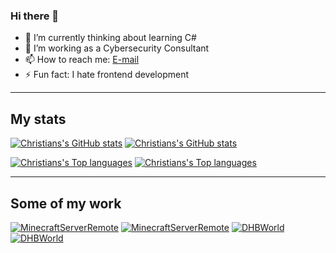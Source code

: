 ### Hi there 🚀

- 🔭 I’m currently thinking about learning C#
- 🌱 I’m working as a Cybersecurity Consultant
- 📫 How to reach me: [E-mail](mailto:christian@blitzdose.de)
- ⚡ Fun fact: I hate frontend development

---
## My stats

[![Christians's GitHub stats](https://github-stats.blitzdose.de?username=blitzdose&count_private=true&show_icons=true&theme=dark&custom_title=Christians%27s%20GitHub%20Stats#gh-dark-mode-only)](https://github.com/blitzdose#gh-dark-mode-only)
[![Christians's GitHub stats](https://github-stats.blitzdose.de?username=blitzdose&count_private=true&show_icons=true&theme=light&custom_title=Christians%27s%20GitHub%20Stats#gh-light-mode-only)](https://github.com/blitzdose#gh-light-mode-only)

[![Christians's Top languages](https://github-stats.blitzdose.de/top-langs/?username=blitzdose&layout=compact&theme=dark#gh-dark-mode-only)](https://github.com/blitzdose#gh-dark-mode-only)
[![Christians's Top languages](https://github-stats.blitzdose.de/top-langs/?username=blitzdose&layout=compact&theme=light#gh-light-mode-only)](https://github.com/blitzdose#gh-light-mode-only)

---
## Some of my work

[![MinecraftServerRemote](https://github-stats.blitzdose.de/pin/?username=blitzdose&&repo=MinecraftServerRemote&theme=dark#gh-dark-mode-only)](https://github.com/blitzdose/MinecraftServerRemote#gh-dark-mode-only)
[![MinecraftServerRemote](https://github-stats.blitzdose.de/pin/?username=blitzdose&&repo=MinecraftServerRemote&theme=light#gh-light-mode-only)](https://github.com/blitzdose/MinecraftServerRemote#gh-light-mode-only)
[![DHBWorld](https://github-stats.blitzdose.de/pin/?username=inFumumVerti&&repo=DHBWorld&theme=dark#gh-dark-mode-only)](https://github.com/inFumumVerti/DHBWorld#gh-dark-mode-only)
[![DHBWorld](https://github-stats.blitzdose.de/pin/?username=inFumumVerti&&repo=DHBWorld&theme=light#gh-light-mode-only)](https://github.com/inFumumVerti/DHBWorld#gh-light-mode-only)
